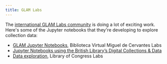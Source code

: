 ```yaml
---
title: GLAM Labs
---
```


The [international GLAM Labs community](https://glamlabs.io/) is doing a lot of exciting work. Here's some of the Jupyter notebooks that they're developing to explore collection data:

* [GLAM Jupyter Notebooks](http://data.cervantesvirtual.com/blog/notebooks/), Biblioteca Virtual Miguel de Cervantes Labs
* [Jupyter Notebooks using the British Library’s Digital Collections & Data](https://github.com/BL-Labs/Jupyter-notebooks-projects-using-BL-Sources)
* [Data exploration](https://github.com/LibraryOfCongress/data-exploration), Library of Congress Labs
